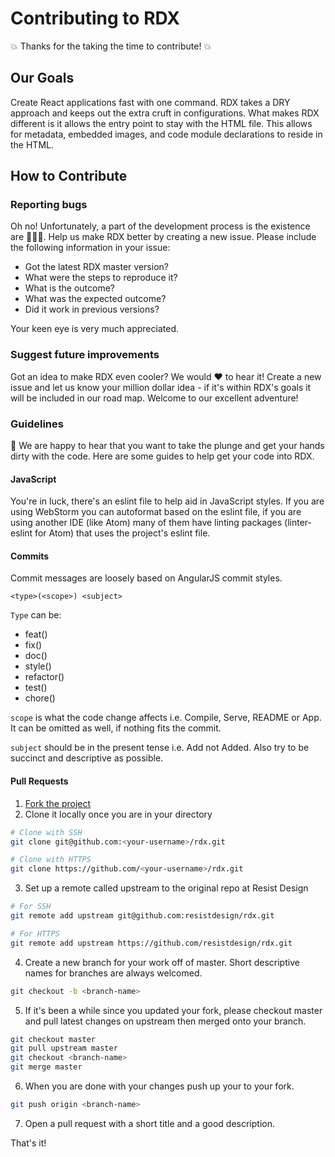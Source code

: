 # Contributing to RDX

:boom: Thanks for the taking the time to contribute! :boom:

## Our Goals
Create React applications fast with one command. RDX takes a DRY approach and keeps out the extra cruft in configurations. What makes RDX different is it allows the entry point to stay with the HTML file. This allows for metadata, embedded images, and code module declarations to reside in the HTML.

## How to Contribute

### Reporting bugs
Oh no! Unfortunately, a part of the development process is the existence are :bug::bug::bug:. Help us make RDX better by creating a new issue. Please include the following information in your issue:

* Got the latest RDX master version?
* What were the steps to reproduce it?
* What is the outcome?
* What was the expected outcome?
* Did it work in previous versions?

Your keen eye is very much appreciated.

### Suggest future improvements
Got an idea to make RDX even cooler? We would :heart: to hear it! Create a new issue and let us know your million dollar idea - if it's within RDX's goals it will be included in our road map. Welcome to our excellent adventure!

### Guidelines
:raised_hands: We are happy to hear that you want to take the plunge and get your hands dirty with the code. Here are some guides to help get your code into RDX.

#### JavaScript
You're in luck, there's an eslint file to help aid in JavaScript styles. If you are using WebStorm you can autoformat based on the eslint file, if you are using another IDE (like Atom) many of them have linting packages (linter-eslint for Atom) that uses the project's eslint file.

#### Commits
Commit messages are loosely based on AngularJS commit styles.
```
<type>(<scope>) <subject>
```

`Type` can be:
* feat()
* fix()
* doc()
* style()
* refactor()
* test()
* chore()

`scope` is what the code change affects i.e. Compile, Serve, README or App. It can be omitted as well, if nothing fits the commit.

`subject` should be in the present tense i.e. Add not Added. Also try to be succinct and descriptive as possible.

#### Pull Requests
1. [Fork the project](https://help.github.com/articles/fork-a-repo/)
2. Clone it locally once you are in your directory

  ```bash
  # Clone with SSH
  git clone git@github.com:<your-username>/rdx.git

  # Clone with HTTPS
  git clone https://github.com/<your-username>/rdx.git
  ```
3. Set up a remote called upstream to the original repo at Resist Design
  ```bash
  # For SSH
  git remote add upstream git@github.com:resistdesign/rdx.git

  # For HTTPS
  git remote add upstream https://github.com/resistdesign/rdx.git
  ```
4. Create a new branch for your work off of master. Short descriptive names for branches are always welcomed.
  ```bash
  git checkout -b <branch-name>
  ```
5. If it's been a while since you updated your fork, please checkout master and pull latest changes on upstream then merged onto your branch.
  ```bash
  git checkout master
  git pull upstream master
  git checkout <branch-name>
  git merge master
  ```
6. When you are done with your changes push up your <branch-name> to your fork.
  ```bash
  git push origin <branch-name>
  ```
7. Open a pull request with a short title and a good description.

That's it! 

